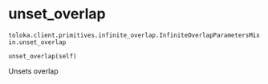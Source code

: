 # unset_overlap
`toloka.client.primitives.infinite_overlap.InfiniteOverlapParametersMixin.unset_overlap`

```
unset_overlap(self)
```

Unsets overlap

